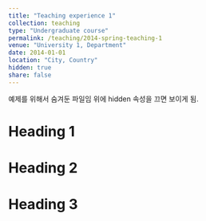 ```yaml
---
title: "Teaching experience 1"
collection: teaching
type: "Undergraduate course"
permalink: /teaching/2014-spring-teaching-1
venue: "University 1, Department"
date: 2014-01-01
location: "City, Country"
hidden: true
share: false
---
```


예제를 위해서 숨겨둔 파일임 위에 hidden 속성을 끄면 보이게 됨.

Heading 1
======

Heading 2
======

Heading 3
======